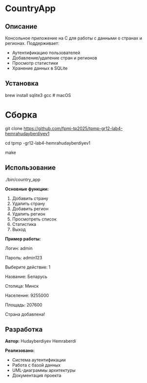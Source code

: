 # CountryApp

## Описание
Консольное приложение на C для работы с данными о странах и регионах. Поддерживает:
- Аутентификацию пользователей
- Добавление/удаление стран и регионов
- Просмотр статистики
- Хранение данных в SQLite

## Установка
brew install sqlite3 gcc            # macOS

# Сборка
git clone https://github.com/fpmi-tp2025/tpmp-gr12-lab4-hemrahudayberdiyev1

cd tpmp -gr12-lab4-hemrahudayberdiyev1

make

## Использование

./bin/country_app


**Основные функции:**

1. Добавить страну
2. Удалить страну
3. Добавить регион
4. Удалить регион
5. Просмотреть список
6. Статистика
0. Выход

**Пример работы:**

Логин: admin

Пароль: admin123

Выберите действие: 1

Название: Беларусь

Столица: Минск

Население: 9255000

Площадь: 207600

Страна добавлена!


## Разработка
**Автор:** Hudayberdiyev Hemraberdi 

**Реализовано:**
- Система аутентификации
- Работа с базой данных
- UML-диаграммы архитектуры
- Документация проекта
